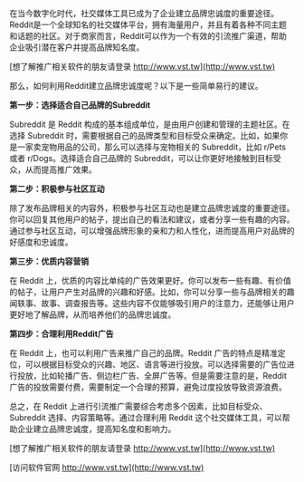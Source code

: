 在当今数字化时代，社交媒体工具已成为了企业建立品牌忠诚度的重要途径。Reddit是一个全球知名的社交媒体平台，拥有海量用户，并且有着各种不同主题和话题的社区。对于商家而言，Reddit可以作为一个有效的引流推广渠道，帮助企业吸引潜在客户并提高品牌知名度。

[想了解推广相关软件的朋友请登录 http://www.vst.tw](http://www.vst.tw)

那么，如何利用Reddit建立品牌忠诚度呢？以下是一些简单易行的建议。

**第一步：选择适合自己品牌的Subreddit**

Subreddit 是 Reddit 构成的基本组成单位，是由用户创建和管理的主题社区。在选择 Subreddit 时，需要根据自己的品牌类型和目标受众来确定。比如，如果你是一家卖宠物用品的公司，那么可以选择与宠物相关的 Subreddit，比如 r/Pets 或者 r/Dogs。选择适合自己品牌的 Subreddit，可以让你更好地接触到目标受众，从而提高推广效果。

**第二步：积极参与社区互动**

除了发布品牌相关的内容外，积极参与社区互动也是建立品牌忠诚度的重要途径。你可以回复其他用户的帖子，提出自己的看法和建议，或者分享一些有趣的内容。通过参与社区互动，可以增强品牌形象的亲和力和人性化，进而提高用户对品牌的好感度和忠诚度。

**第三步：优质内容营销**

在 Reddit 上，优质的内容比单纯的广告效果更好。你可以发布一些有趣、有价值的帖子，让用户产生对品牌的兴趣和好感。比如，你可以分享一些与品牌相关的趣闻轶事、故事、调查报告等。这些内容不仅能够吸引用户的注意力，还能够让用户更好地了解品牌，从而培养他们的品牌忠诚度。

**第四步：合理利用Reddit广告**

在 Reddit 上，也可以利用广告来推广自己的品牌。Reddit 广告的特点是精准定位，可以根据目标受众的兴趣、地区、语言等进行投放。可以选择需要的广告位进行投放，比如轮播广告、侧边栏广告、全屏广告等。但是需要注意的是，Reddit 广告的投放需要付费，需要制定一个合理的预算，避免过度投放导致资源浪费。

总之，在 Reddit 上进行引流推广需要综合考虑多个因素，比如目标受众、 Subreddit 选择、内容策略等。通过合理利用 Reddit 这个社交媒体工具，可以帮助企业建立品牌忠诚度，提高知名度和影响力。

[想了解推广相关软件的朋友请登录 http://www.vst.tw](http://www.vst.tw)


[访问软件官网 http://www.vst.tw](http://www.vst.tw)
